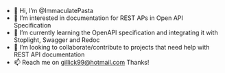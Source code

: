 - 👋 Hi, I’m @ImmaculatePasta
- 👀 I’m interested in documentation for REST APs in Open API Specification
- 🌱 I’m currently learning the OpenAPI specification and integrating it with Stoplight, Swagger and Redoc
- 💞️ I’m looking to collaborate/contribute to projects that need help with REST API documentation
- 📫 Reach me on gillick99@hotmail.com Thanks! 

<!---
ImmaculatePasta/ImmaculatePasta is a ✨ special ✨ repository because its `README.md` (this file) appears on your GitHub profile.
You can click the Preview link to take a look at your changes.
--->
